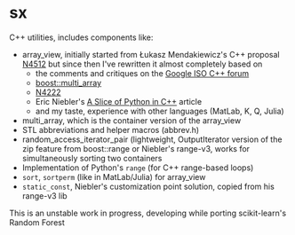 # sx

C++ utilities, includes components like:

- array_view, initially started from Łukasz Mendakiewicz's C++ proposal [N4512](http://www.open-std.org/jtc1/sc22/wg21/docs/papers/2015/n4512.html) but since then I've rewritten it almost completely based on
  + the comments and critiques on the [Google ISO C++ forum](https://groups.google.com/a/isocpp.org/forum/#!forum/std-proposals)
  + [boost::multi_array](http://www.boost.org/doc/libs/1_59_0/libs/multi_array/doc/index.html)
  + [N4222](http://www.open-std.org/jtc1/sc22/wg21/docs/papers/2014/n4222.pdf)
  + Eric Niebler's [A Slice of Python in C++](http://ericniebler.com/2014/12/07/a-slice-of-python-in-c/) article
  + and my taste, experience with other languages (MatLab, K, Q, Julia)
- multi_array, which is the container version of the array_view
- STL abbreviations and helper macros (abbrev.h)
- random_access_iterator_pair (lightweight, OutputIterator version of the zip feature from boost::range or Niebler's range-v3, works for simultaneously sorting two containers
- Implementation of Python's `range` (for C++ range-based loops)
- `sort`, `sortperm` (like in MatLab/Julia) for array_view
- `static_const`, Niebler's customization point solution, copied from his range-v3 lib

This is an unstable work in progress, developing while porting scikit-learn's Random Forest
